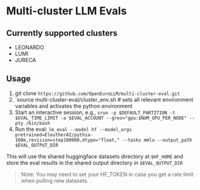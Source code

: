 # Multi-cluster LLM Evals

## Currently supported clusters
- LEONARDO
- LUMI
- JURECA

## Usage

1. git clone `https://github.com/OpenEuroLLM/multi-cluster-eval.git`
2. `source multi-cluster-eval/cluster_env.sh  # sets all relevant environment variables and activates the python environment
3. Start an interactive session, e.g., `srun -p $DEFAULT_PARTITION -t $EVAL_TIME_LIMIT -a $EVAL_ACCOUNT --gres="gpu:$NUM_GPU_PER_NODE" --pty /bin/bash`
5. Run the eval: `lm_eval --model hf --model_args pretrained=EleutherAI/pythia-160m,revision=step100000,dtype="float," --tasks mmlu --output_path $EVAL_OUTPUT_DIR`

This will use the shared huggingface datasets directory at `$HF_HOME` and store the eval results in the shared output directory in `$EVAL_OUTPUT_DIR`

> Note: You may need to set your HF_TOKEN in case you get a rate limit when pulling new datasets.
